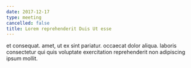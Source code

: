 ```yaml
---
date: 2017-12-17
type: meeting
cancelled: false
title: Lorem reprehenderit Duis Ut esse
---
```

et consequat. amet, ut ex sint pariatur. occaecat dolor aliqua. laboris consectetur qui quis voluptate exercitation reprehenderit non adipiscing ipsum mollit.